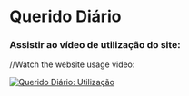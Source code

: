 # Querido Diário

### Assistir ao vídeo de utilização do site:
//Watch the website usage video: 

[![Querido Diário: Utilização](https://i9.ytimg.com/vi_webp/v4cX_PApZfk/mq1.webp?sqp=CKytzp0G-oaymwEmCMACELQB8quKqQMa8AEB-AH-CYAC0AWKAgwIABABGFUgZShiMA8=&rs=AOn4CLDF3q5z75HQ1jRCcqz7xnh-iihtww)](https://youtu.be/v4cX_PApZfk "Querido Diário: Utilização")
